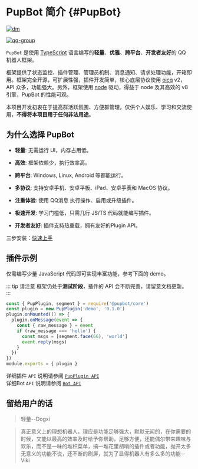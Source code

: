 # PupBot 简介 {#PupBot}

<!--[![npm-version](https://img.shields.io/npm/v/@pupbot/core?color=527dec&label=%40pupbot%2Fcore&style=flat-square)](https://npm.im/package/@pupbot/core)[![dm](https://shields.io/npm/dm/@pupbot/core?label=downloads&style=flat-square)](https://npm.im/package/@pupbot/core)
-->
[![dm](https://shields.io/npm/dm/@pupbot/core?label=downloads&style=flat-square)](https://npm.im/package/@pupbot/core)

<!--[![node-engine](https://img.shields.io/node/v/@pupbot/core?style=flat-square&logo=Node.js&logoColor=ffffff&color=527dec)](https://nodejs.org)-->
[![qq-group](https://img.shields.io/badge/QQ%20%E7%BE%A4-532286460-527dec?logo=TencentQQ&style=flat-square&logoColor=ffffff)](https://qm.qq.com/cgi-bin/qm/qr?k=HK_MJ6jPmNb--oFtqGbYLnrSrYORiayX&jump_from=webapi&authKey=v/GUqKlGOF/EUGF5irCqYRA/+JFJ7pIRtqXNGPsNCos159ati25QOlqVTmGF8bjO)

`PupBot` 是使用 [TypeScript](https://www.typescriptlang.org/) 语言编写的**轻量**、**优雅**、**跨平台**、**开发者友好**的 QQ 机器人框架。

框架提供了状态监控、插件管理、管理员机制、消息通知、请求处理功能，开箱即用。框架完全开源，可扩展性强，插件开发简单，核心底层协议使用 [oicq](https://github.com/takayama-lily/oicq) v2，API 众多，功能强大。另外，框架使用 [node](https://nodejs.org/) 驱动，得益于 node 及其高效的 v8 引擎，PupBot 的性能可观。

本项目开发初衷在于提高群活跃氛围、方便群管理，仅供个人娱乐、学习和交流使用，**不得将本项目用于任何非法用途**。

## 为什么选择 PupBot

-  **轻量**: 无需运行 UI，内存占用低。

-  **高效**: 框架依赖少，执行效率高。

-  **跨平台**: Windows, Linux,  Android 等都能运行。

-  **多协议**: 支持安卓手机、安卓平板、iPad、安卓手表和 MacOS 协议。

-  **注重体验**: 使用 QQ消息 执行操作、启用或升级插件。

-  **极速开发**: 学习门槛低，只需几行 JS/TS 代码就能编写插件。

-  **开发者友好**: 插件支持热重载，拥有友好的Plugin API。
  
三步安装：[快速上手](/start/online)
## 插件示例

仅需编写少量 JavaScript 代码即可实现丰富功能，参考下面的 demo。

::: tip 请注意
框架仍处于**测试阶段**，插件的 API 会不断完善，请留意文档更新。
:::

```js
const { PupPlugin, segment } = require('@pupbot/core')
const plugin = new PupPlugin('demo', '0.1.0')
plugin.onMounted(() => {
  plugin.onMessage(event => {
    const { raw_message } = event
    if (raw_message === 'hello') {
      const msgs = [segment.face(66), 'world']
      event.reply(msgs)
    }
  })
})
module.exports = { plugin }
```

详细插件 `API` 说明请参阅 [`PupPlugin API`](/api/plugin)<br>
详细Bot `API` 说明请参阅 [`Bot API`](/api/bot)

## 留给用户的话
>轻量--Dogxi
 
>真正意义上的理想机器人，理应是功能足够强大，默默无闻的，在你需要的时候，又能以最高的效率及时给予你帮助，足够方便，还能偶尔带来趣味与欢乐，而不是一味的堆积菜单，搞一堆花里胡哨的插件或者功能，抛开太多无意义的功能不说，还不断的刷屏，就为了显得机器人有多么多的功能--Viki
